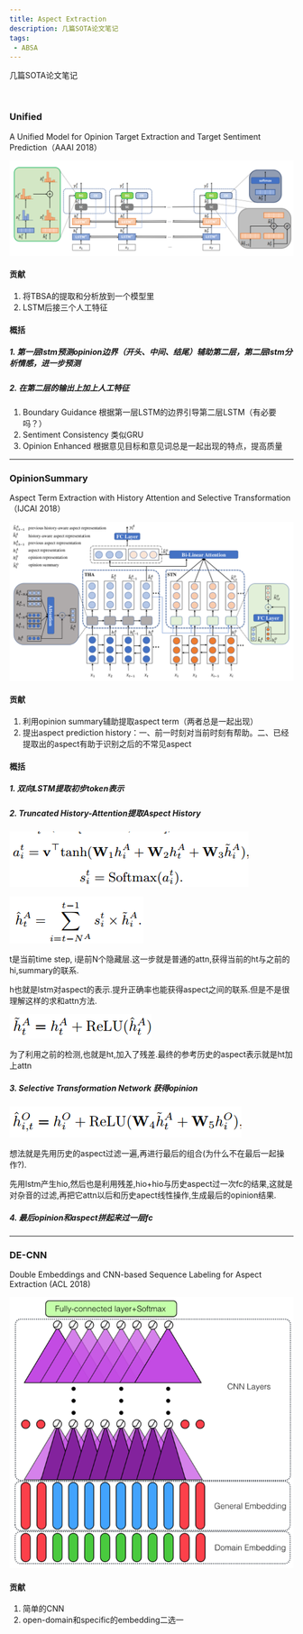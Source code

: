 ```yaml
---
title: Aspect Extraction
description: 几篇SOTA论文笔记
tags:
 - ABSA
---
```




几篇SOTA论文笔记

<br />

<!--more-->



### Unified

A Unified Model for Opinion Target Extraction and Target Sentiment Prediction（AAAI 2018）

![1](/pictures/aspect1.png)

#### 贡献

1. 将TBSA的提取和分析放到一个模型里
2. LSTM后接三个人工特征

#### 概括

##### 1. 第一层lstm预测opinion边界（开头、中间、结尾）辅助第二层，第二层lstm分析情感，进一步预测

##### 2. 在第二层的输出上加上人工特征

1. Boundary Guidance 根据第一层LSTM的边界引导第二层LSTM（有必要吗？）
2. Sentiment Consistency 类似GRU
3. Opinion Enhanced 根据意见目标和意见词总是一起出现的特点，提高质量



-------



### OpinionSummary

Aspect Term Extraction with History Attention and Selective Transformation（IJCAI 2018）

![1](/pictures/aspect2.png)

#### 贡献

1. 利用opinion summary辅助提取aspect term（两者总是一起出现）
2. 提出aspect prediction history：一、前一时刻对当前时刻有帮助。二、已经提取出的aspect有助于识别之后的不常见aspect

#### 概括

##### 1. 双向LSTM提取初步token表示

##### 2. Truncated History-Attention提取Aspect History

   

   ![1](/pictures/aspect3.png)

   ![1](/pictures/aspect4.png)

   

   t是当前time step, i是前N个隐藏层.这一步就是普通的attn,获得当前的ht与之前的hi,summary的联系.

h也就是lstm对aspect的表示.提升正确率也能获得aspect之间的联系.但是不是很理解这样的求和attn方法.

   

   ![1](/pictures/aspect5.png)

   

   为了利用之前的检测,也就是ht,加入了残差.最终的参考历史的aspect表示就是ht加上attn

   

##### 3. Selective Transformation Network 获得opinion

   ![1](/pictures/aspect6.png)

   想法就是先用历史的aspect过滤一遍,再进行最后的组合(为什么不在最后一起操作?).

先用lstm产生hio,然后也是利用残差,hio+hio与历史aspect过一次fc的结果,这就是对杂音的过滤,再把它attn以后和历史apect线性操作,生成最后的opinion结果.

#####  4. 最后opinion和aspect拼起来过一层fc



-------



### DE-CNN

Double Embeddings and CNN-based Sequence Labeling for Aspect Extraction (ACL 2018)

![1](/pictures/aspect7.png)

#### 贡献

1. 简单的CNN
2. open-domain和specific的embedding二选一